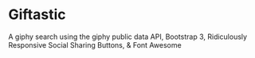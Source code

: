 # Giftastic

A giphy search using the giphy public data API, Bootstrap 3, Ridiculously Responsive Social Sharing Buttons, & Font Awesome
